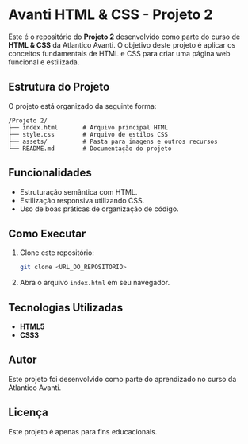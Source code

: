 # Avanti HTML & CSS - Projeto 2

Este é o repositório do **Projeto 2** desenvolvido como parte do curso de **HTML & CSS** da Atlantico Avanti. O objetivo deste projeto é aplicar os conceitos fundamentais de HTML e CSS para criar uma página web funcional e estilizada.

## Estrutura do Projeto

O projeto está organizado da seguinte forma:

```
/Projeto 2/
├── index.html       # Arquivo principal HTML
├── style.css        # Arquivo de estilos CSS
├── assets/          # Pasta para imagens e outros recursos
└── README.md        # Documentação do projeto
```

## Funcionalidades

- Estruturação semântica com HTML.
- Estilização responsiva utilizando CSS.
- Uso de boas práticas de organização de código.

## Como Executar

1. Clone este repositório:
    ```bash
    git clone <URL_DO_REPOSITORIO>
    ```
2. Abra o arquivo `index.html` em seu navegador.

## Tecnologias Utilizadas

- **HTML5**
- **CSS3**

## Autor

Este projeto foi desenvolvido como parte do aprendizado no curso da Atlantico Avanti.

## Licença

Este projeto é apenas para fins educacionais.